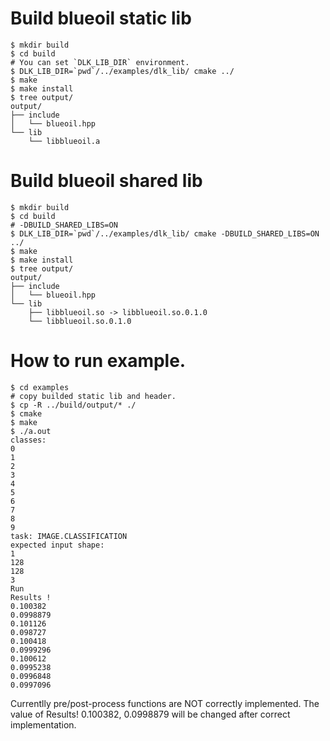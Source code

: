 # Build blueoil static lib
```
$ mkdir build
$ cd build
# You can set `DLK_LIB_DIR` environment.
$ DLK_LIB_DIR=`pwd`/../examples/dlk_lib/ cmake ../
$ make
$ make install
$ tree output/
output/
├── include
│   └── blueoil.hpp
└── lib
    └── libblueoil.a
```


# Build blueoil shared lib
```
$ mkdir build
$ cd build
# -DBUILD_SHARED_LIBS=ON
$ DLK_LIB_DIR=`pwd`/../examples/dlk_lib/ cmake -DBUILD_SHARED_LIBS=ON ../
$ make
$ make install
$ tree output/
output/
├── include
│   └── blueoil.hpp
└── lib
    ├── libblueoil.so -> libblueoil.so.0.1.0
    └── libblueoil.so.0.1.0
```


# How to run example.

```
$ cd examples
# copy builded static lib and header.
$ cp -R ../build/output/* ./
$ cmake
$ make
$ ./a.out
classes:
0
1
2
3
4
5
6
7
8
9
task: IMAGE.CLASSIFICATION
expected input shape:
1
128
128
3
Run
Results !
0.100382
0.0998879
0.101126
0.098727
0.100418
0.0999296
0.100612
0.0995238
0.0996848
0.0997096
```

Currentlly pre/post-process functions are NOT correctly implemented. 
The value of Results! 0.100382, 0.0998879 will be changed after correct implementation.

